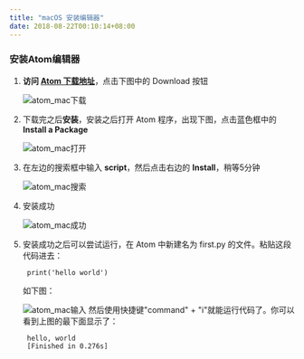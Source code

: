 ```yaml
---
title: "macOS 安装编辑器"
date: 2018-08-22T00:10:14+08:00
---
```


### 安装Atom编辑器
1. **访问 [Atom 下载地址](https://atom.io/)**，点击下图中的 Download 按钮

    ![atom_mac下载](https://coding.net/u/WindsonYang/p/WindsonYang.coding.me/git/raw/markdown/images/base/atom_install/macOS/%E4%B8%8B%E8%BD%BD.png)

2. 下载完之后**安装**，安装之后打开 Atom 程序，出现下图，点击蓝色框中的 **Install a Package**

    ![atom_mac打开](https://coding.net/u/WindsonYang/p/WindsonYang.coding.me/git/raw/markdown/images/base/atom_install/macOS/%E7%82%B9%E5%87%BBinstall.png)

3. 在左边的搜索框中输入 **script**，然后点击右边的 **Install**，稍等5分钟

    ![atom_mac搜索](https://coding.net/u/WindsonYang/p/WindsonYang.coding.me/git/raw/markdown/images/base/atom_install/macOS/%E6%90%9C%E7%B4%A2script.png)

4. 安装成功

    ![atom_mac成功](https://coding.net/u/WindsonYang/p/WindsonYang.coding.me/git/raw/markdown/images/base/atom_install/macOS/script%E6%88%90%E5%8A%9F.png)

5. 安装成功之后可以尝试运行，在 Atom 中新建名为 first.py 的文件。粘贴这段代码进去：
    
        print('hello world')

    如下图：

    ![atom_mac输入](https://coding.net/u/WindsonYang/p/WindsonYang.coding.me/git/raw/markdown/images/base/atom_install/macOS/%E8%BE%93%E5%85%A5.png)
然后使用快捷键"command" + "i"就能运行代码了。你可以看到上图的最下面显示了：

        hello, world 
        [Finished in 0.276s]
